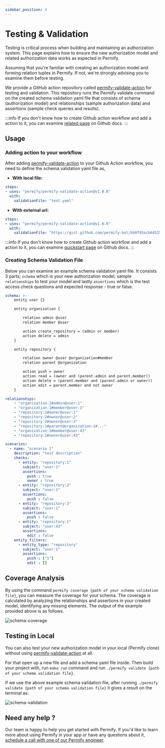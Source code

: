 ```yaml
---
sidebar_position: 4
---
```


# Testing & Validation

Testing is critical process when building and maintaining an authorization system. This page explains how to ensure the new authorization model and related authorization data works as expected in Permify.

Assuming that you're familiar with creating an authorization model and forming relation tuples in Permify. If not, we're strongly advising you to examine them before testing.

We provide a GitHub action repository called [permify-validate-action] for testing and validation. This repository runs the Permify validate command on the created schema validation yaml file that consists of schema (authorization model) and relationships (sample authorization data) and assertions (sample check queries and results).

:::info 
If you don't know how to create Github action workflow and add a action to it, you can examine [related page](https://docs.github.com/en/actions/quickstart) on Github docs.
:::

## Usage 

### Adding action to your workflow

After adding [permify-validate-action] to your Github Action workflow, you need to define the schema validation yaml file as, 

- **With local file:**
```yaml
steps:
- uses: "permify/permify-validate-action@v1.0.0"
  with:
    validationFile: "test.yaml"
```

- **With external url:**
```yaml
steps:
- uses: "permify/permify-validate-action@v1.0.0"
  with:
    validationFile: "https://gist.github.com/permify-bot/bb8f95acb64525d2a41688ae0a6f4274"
```

:::info 
If you don't know how to create Github action workflow and add a action to it, you can examine [quickstart page](https://docs.github.com/en/actions/quickstart) on Github docs.
:::

### Creating Schema Validation File 

Below you can examine an example schema validation yaml file. It consists 3 parts; `schema` which is your new authorization model, sample `relationships` to test your model and lastly `assertions` which is the test access check questions and expected response - true or false.

```yaml
schema: >-
    entity user {}

    entity organization {

        relation admin @user
        relation member @user

        action create_repository = (admin or member)
        action delete = admin
    }

    entity repository {

        relation owner @user @organization#member
        relation parent @organization

        action push = owner
        action read = (owner and (parent.admin and parent.member))
        action delete = (parent.member and (parent.admin or owner))
        action edit = parent.member and not owner
    }

relationships:
    - "organization:1#admin@user:1"
    - "organization:1#member@user:1"
    - "repository:1#owner@user:1"
    - "repository:2#owner@user:2"
    - "repository:2#owner@user:3"
    - "repository:1#parent@organization:1#..."
    - "organization:1#member@user:43"
    - "repository:1#owner@user:43"

scenarios:
  - name: "scenario 1"
    description: "test description"
    checks:
      - entity: "repository:1"
        subject: "user:1"
        assertions:
          push : true
          owner : true
      - entity: "repository:2"
        subject: "user:1"
        assertions:
          push : false
      - entity: "repository:3"
        subject: "user:1"
        assertions:
          push : false
      - entity: "repository:1"
        subject: "user:43"
        assertions:
          edit : false
    entity_filters:
      - entity_type: "repository"
        subject: "user:1"
        assertions:
          push : ["1"]
          edit : []

```

## Coverage Analysis

By using the command `permify coverage {path of your schema validation file}`, you can measure the coverage for your schema. 
The coverage is calculated by analyzing the relationships and assertions in your created model, identifying any missing elements. 
The output of the example provided above is as follows.

![schema-coverage](https://user-images.githubusercontent.com/39353278/236303688-15cc2673-05e6-42d3-9ad4-0c538f546fb0.png)


## Testing in Local

You can also test your new authorization model in your local (Permify clone) without using [permify-validate-action] at all. 

For that open up a new file and add a schema yaml file inside. Then build your project with, run `make run` command and run `./permify validate {path of your schema validation file}`. 

If we use the above example schema validation file, after running `./permify validate {path of your schema validation file}` it gives a result on the terminal as:

![schema-validation](https://user-images.githubusercontent.com/39353278/236303542-930de83f-ebdd-4b0a-a09e-5c069744cc5c.png)

[permify-validate-action]: https://github.com/Permify/permify-validate-action

## Need any help ?

Our team is happy to help you get started with Permify. If you'd like to learn more about using Permify in your app or have any questions about it, [schedule a call with one of our Permify engineer](https://meetings-eu1.hubspot.com/ege-aytin/call-with-an-expert).




